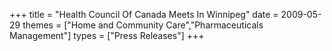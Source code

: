 +++
title = "Health Council Of Canada Meets In Winnipeg"
date = 2009-05-29
themes = ["Home and Community Care","Pharmaceuticals Management"]
types = ["Press Releases"]
+++
